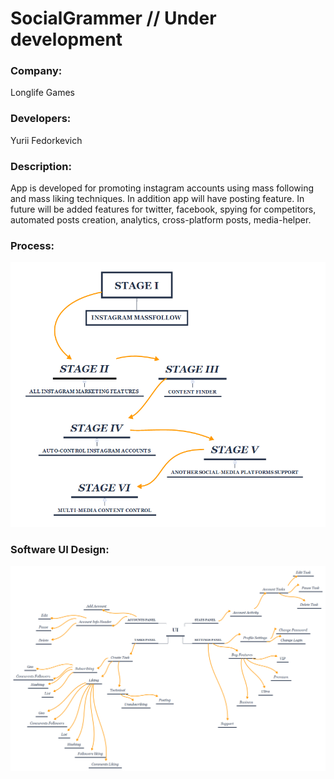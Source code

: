 # SocialGrammer // Under development
### Company:
Longlife Games
### Developers:
Yurii Fedorkevich
### Description:
App is developed for promoting instagram accounts using mass following and mass liking techniques. In addition app will have posting feature. In future will be added features for twitter, facebook, spying for competitors, automated posts creation, analytics, cross-platform posts, media-helper.
### Process:
![alt text](https://github.com/Jurajkeee/SocialGrammer/blob/master/Design%20References/Stages.png)
### Software UI Design:
![alt text](https://github.com/Jurajkeee/SocialGrammer/blob/master/Design%20References/AppFeatures.png)
